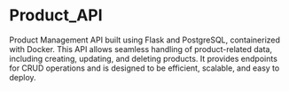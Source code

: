 # Product_API
Product Management API built using Flask and PostgreSQL, containerized with Docker. This API allows seamless handling of product-related data, including creating, updating, and deleting products. It provides endpoints for CRUD operations and is designed to be efficient, scalable, and easy to deploy.
